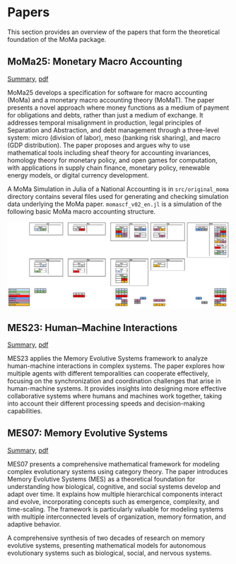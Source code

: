 # Papers

This section provides an overview of the papers that form the theoretical foundation of the MoMa package.

## MoMa25: Monetary Macro Accounting
[Summary](moma25.md), [pdf](assets/moma25.pdf)

MoMa25 develops a specification for software for macro accounting (MoMa) and a monetary macro accounting theory (MoMaT). The paper presents a novel approach where money functions as a medium of payment for obligations and debts, rather than just a medium of exchange. It addresses temporal misalignment in production, legal principles of Separation and Abstraction, and debt management through a three-level system: micro (division of labor), meso (banking risk sharing), and macro (GDP distribution). The paper proposes and argues why to use mathematical tools including sheaf theory for accounting invariances, homology theory for monetary policy, and open games for computation, with applications in supply chain finance, monetary policy, renewable energy models, or digital currency development.

A MoMa Simulation in Julia of a National Accounting is in
`src/original_moma` directory contains several files used for generating and checking simulation data
underlying the MoMa paper. `momascf_v02_en.jl` is a simulation of the
following basic MoMa macro accounting structure.

![Basic National Accounting Structure](assets/bookings.png) 

## MES23: Human–Machine Interactions
[Summary](mes23.md), [pdf](assets/mes23.pdf)

MES23 applies the Memory Evolutive Systems framework to analyze human-machine interactions in complex systems. The paper explores how multiple agents with different temporalities can cooperate effectively, focusing on the synchronization and coordination challenges that arise in human-machine systems. It provides insights into designing more effective collaborative systems where humans and machines work together, taking into account their different processing speeds and decision-making capabilities.

## MES07: Memory Evolutive Systems
[Summary](mes07.md), [pdf](assets/mes07.pdf)

MES07 presents a comprehensive mathematical framework for modeling complex evolutionary systems using category theory. The paper introduces Memory Evolutive Systems (MES) as a theoretical foundation for understanding how biological, cognitive, and social systems develop and adapt over time. It explains how multiple hierarchical components interact and evolve, incorporating concepts such as emergence, complexity, and time-scaling. The framework is particularly valuable for modeling systems with multiple interconnected levels of organization, memory formation, and adaptive behavior.

A comprehensive synthesis of two decades of research on memory evolutive systems, presenting mathematical models for autonomous evolutionary systems such as biological, social, and nervous systems.